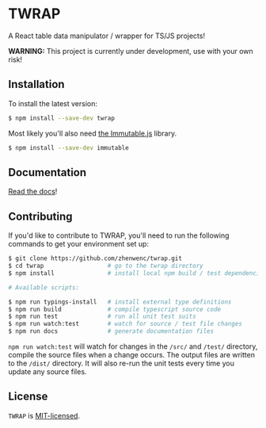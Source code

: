 # TWRAP

A React table data manipulator / wrapper for TS/JS projects!

**WARNING:** This project is currently under development, use with your own risk!

## Installation

To install the latest version:

```bash
$ npm install --save-dev twrap
```

Most likely you'll also need [the Immutable.js](https://github.com/facebook/immutable-js) library.

```bash
$ npm install --save-dev immutable
```

## Documentation

[Read the docs](http://twrap.js.org)!

## Contributing

If you'd like to contribute to TWRAP, you'll need to run the following commands to get your environment set up:

```bash
$ git clone https://github.com/zhenwenc/twrap.git
$ cd twrap                  # go to the twrap directory
$ npm install               # install local npm build / test dependencies

# Available scripts:

$ npm run typings-install   # install external type definitions
$ npm run build             # compile typescript source code
$ npm run test              # run all unit test suits
$ npm run watch:test        # watch for source / test file changes
$ npm run docs              # generate documentation files
```

`npm run watch:test` will watch for changes in the `/src/` and `/test/` directory, compile the
source files when a change occurs. The output files are written to the `/dist/` directory. It will also re-run the unit tests every time you update any source files.


## License

`TWRAP` is [MIT-licensed](./LICENSE).
